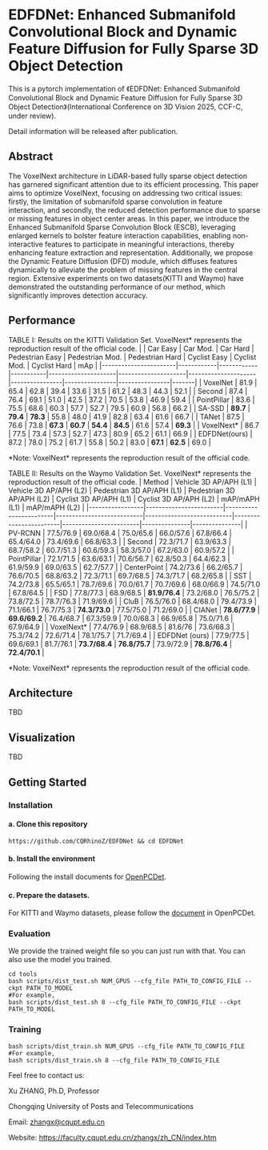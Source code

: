 # EDFDNet: Enhanced Submanifold Convolutional Block and Dynamic Feature Diffusion for Fully Sparse 3D Object Detection

This is a pytorch implementation of 《EDFDNet: Enhanced Submanifold Convolutional Block and Dynamic Feature Diffusion for Fully Sparse 3D Object Detection》(International Conference on 3D Vision 2025, CCF-C, under review). 

Detail information will be released after publication.


## Abstract

The VoxelNext architecture in LiDAR-based fully sparse object detection has garnered significant attention due to its efficient processing. This paper aims to optimize VoxelNext, focusing on addressing two critical issues: firstly, the limitation of submanifold sparse convolution in feature interaction, and secondly, the reduced detection performance due to sparse or missing features in object center areas. In this paper, we introduce the Enhanced Submanifold Sparse Convolution Block (ESCB), leveraging enlarged kernels to bolster feature interaction capabilities, enabling non-interactive features to participate in meaningful interactions, thereby enhancing feature extraction and representation. Additionally, we propose the Dynamic Feature Diffusion (DFD) module, which diffuses features dynamically to alleviate the problem of missing features in the central region. Extensive experiments on two datasets(KITTI and Waymo) have demonstrated the outstanding performance of our method, which significantly improves detection accuracy. 

## Performance
TABLE I: Results on the KITTI Validation Set. VoxelNext* represents the reproduction result of the official code.
|                       | Car Easy   | Car Mod.   | Car Hard  | Pedestrian Easy     | Pedestrian Mod.     | Pedestrian Hard     | Cyclist Easy    | Cyclist Mod.    | Cyclist Hard    | mAp   |
|-----------------------|------------|------------|-----------|---------------------|---------------------|---------------------|----------------|----------------|----------------|-------|
| VoxelNet     | 81.9       | 65.4       | 62.8      | 39.4                | 33.6                | 31.5                | 61.2           | 48.3           | 44.3           | 52.1  |
| Second        | 87.4       | 76.4       | 69.1      | 51.0                | 42.5                | 37.2                | 70.5           | 53.8           | 46.9           | 59.4  |
| PointPillar  | 83.6       | 75.5       | 68.6      | 60.3                | 57.7                | 52.7                | 79.5           | 60.9           | 56.8           | 66.2  |
| SA-SSD      | **89.7**   | **79.4**   | **78.3**  | 55.8                | 48.0                | 41.9                | 82.8           | 63.4           | 61.6           | 66.7  |
| TANet       | 87.5       | 76.6       | 73.8      | **67.3**            | **60.7**            | **54.4**            | **84.5**       | 61.6           | 57.4           | **69.3** |
| VoxelNext*   | 86.7       | 77.5       | 73.4      | 57.3                | 52.7                | 47.3                | 80.9           | 65.2           | 61.1           | 66.9  |
| EDFDNet(ours)         | 87.2       | 78.0       | 75.2      | 61.7                | 55.8                | 50.2                | 83.0           | **67.1**       | **62.5**       | 69.0  |

*Note: VoxelNext\* represents the reproduction result of the official code.

TABLE II: Results on the Waymo Validation Set. VoxelNext* represents the reproduction result of the official code.
| Method          | Vehicle 3D AP/APH (L1) | Vehicle 3D AP/APH (L2) | Pedestrian 3D AP/APH (L1) | Pedestrian 3D AP/APH (L2) | Cyclist 3D AP/APH (L1) | Cyclist 3D AP/APH (L2) | mAP/mAPH (L1) | mAP/mAPH (L2) |
|-----------------|------------------------|------------------------|---------------------------|---------------------------|------------------------|------------------------|---------------|---------------|
| PV-RCNN      | 77.5/76.9              | 69.0/68.4              | 75.0/65.6                 | 66.0/57.6                 | 67.8/66.4              | 65.4/64.0              | 73.4/69.6     | 66.8/63.3     |
| Second       | 72.3/71.7              | 63.9/63.3              | 68.7/58.2                 | 60.7/51.3                 | 60.6/59.3              | 58.3/57.0              | 67.2/63.0     | 60.9/57.2     |
| PointPillar | 72.1/71.5              | 63.6/63.1              | 70.6/56.7                 | 62.8/50.3                 | 64.4/62.3              | 61.9/59.9              | 69.0/63.5     | 62.7/57.7     |
| CenterPoint | 74.2/73.6              | 66.2/65.7              | 76.6/70.5                 | 68.8/63.2                 | 72.3/71.1              | 69.7/68.5              | 74.3/71.7     | 68.2/65.8     |
| SST         | 74.2/73.8              | 65.5/65.1              | 78.7/69.6                 | 70.0/61.7                 | 70.7/69.6              | 68.0/66.9              | 74.5/71.0     | 67.8/64.5     |
| FSD        | 77.8/77.3              | 68.9/68.5              | **81.9/76.4**             | 73.2/68.0                 | 76.5/75.2              | 73.8/72.5              | 78.7/76.3     | 71.9/69.6     |
| CluB       | 76.5/76.0              | 68.4/68.0              | 79.4/73.9                 | 71.1/66.1                 | 76.7/75.3              | **74.3/73.0**          | 77.5/75.0     | 71.2/69.0     |
| CIANet     | **78.6/77.9**          | **69.6/69.2**          | 76.4/68.7                 | 67.3/59.9                 | 70.0/68.3              | 66.9/65.8              | 75.0/71.6     | 67.9/64.9     |
| VoxelNext*  | 77.4/76.9              | 68.9/68.5              | 81.6/76                   | 73.6/68.3                 | 75.3/74.2              | 72.6/71.4              | 78.1/75.7     | 71.7/69.4     |
| EDFDNet (ours)  | 77.9/77.5              | 69.6/69.1              | 81.7/76.1                 | **73.7/68.4**             | **76.8/75.7**          | 73.9/72.9              | **78.8/76.4** | **72.4/70.1** |

  
*Note: VoxelNext\* represents the reproduction result of the official code.

## Architecture
TBD

## Visualization
TBD

## Getting Started
### Installation

#### a. Clone this repository
```shell
https://github.com/CQRhinoZ/EDFDNet && cd EDFDNet
```
#### b. Install the environment

Following the install documents for [OpenPCDet](docs/INSTALL.md).

#### c. Prepare the datasets. 

For KITTI and Waymo datasets, please follow the [document](https://github.com/open-mmlab/OpenPCDet/blob/master/docs/GETTING_STARTED.md) in OpenPCDet.

### Evaluation
We provide the trained weight file so you can just run with that. You can also use the model you trained.

```shell
cd tools 
bash scripts/dist_test.sh NUM_GPUS --cfg_file PATH_TO_CONFIG_FILE --ckpt PATH_TO_MODEL
#For example,
bash scripts/dist_test.sh 8 --cfg_file PATH_TO_CONFIG_FILE --ckpt PATH_TO_MODEL
```


### Training

```shell
bash scripts/dist_train.sh NUM_GPUS --cfg_file PATH_TO_CONFIG_FILE
#For example,
bash scripts/dist_train.sh 8 --cfg_file PATH_TO_CONFIG_FILE
```


Feel free to contact us:

Xu ZHANG, Ph.D, Professor

Chongqing University of Posts and Telecommunications

Email: zhangx@cqupt.edu.cn

Website: https://faculty.cqupt.edu.cn/zhangx/zh_CN/index.htm
